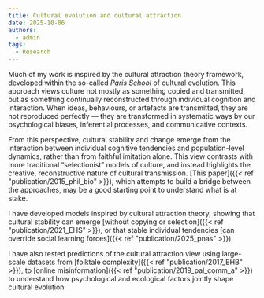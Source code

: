 ```yaml
---
title: Cultural evolution and cultural attraction
date: 2025-10-06
authors:
  - admin
tags:
  - Research
---
```


Much of my work is inspired by the cultural attraction theory framework, developed within the so-called _Paris School_ of cultural evolution. This approach views culture not mostly as something copied and transmitted, but as something continually reconstructed through individual cognition and interaction. When ideas, behaviours, or artefacts are transmitted, they are not reproduced perfectly — they are transformed in systematic ways by our psychological biases, inferential processes, and communicative contexts.

From this perspective, cultural stability and change emerge from the interaction between individual cognitive tendencies and population-level dynamics, rather than from faithful imitation alone. This view contrasts with more traditional “selectionist” models of culture, and instead highlights the creative, reconstructive nature of cultural transmission. [This paper]({{< ref "publication/2015_phil_bio" >}}), which attempts to build a bridge between the approaches, may be a good starting point to understand what is at stake.

I have developed models inspired by cultural attraction theory, showing that cultural stability can emerge [without copying or selection]({{< ref "publication/2021_EHS" >}}), or that stable individual tendencies [can override social learning forces]({{< ref "publication/2025_pnas" >}}).

I have also tested predictions of the cultural attraction view using large-scale datasets from [folktale complexity]({{< ref "publication/2017_EHB" >}}), to [online misinformation]({{< ref "publication/2019_pal_comm_a" >}}) to understand how psychological and ecological factors jointly shape cultural evolution.



